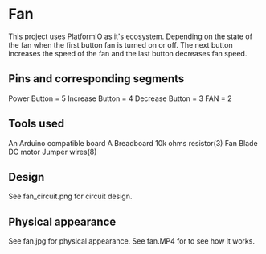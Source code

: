 # Fan

This project uses PlatformIO as it's ecosystem. Depending on the state of the fan when the first button fan is turned on or off. The next button increases the speed of the fan and the last button decreases fan speed.

## Pins and corresponding segments
Power Button = 5
Increase Button = 4
Decrease Button = 3
FAN = 2

## Tools used

An Arduino compatible board
A Breadboard
10k ohms resistor(3)
Fan Blade
DC motor
Jumper wires(8)

## Design

See fan_circuit.png for circuit design.

## Physical appearance

See fan.jpg for physical appearance.
See fan.MP4 for to see how it works.